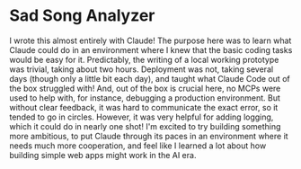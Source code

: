 # Sad Song Analyzer
I wrote this almost entirely with Claude! The purpose here was to learn what Claude could do in an environment where I knew that the basic coding tasks would be easy for it. Predictably, the writing of a local working prototype was trivial, taking about two hours. Deployment was not, taking several days (though only a little bit each day), and taught what Claude Code out of the box struggled with! And, out of the box is crucial here, no MCPs were used to help with, for instance, debugging a production environment. But without clear feedback, it was hard to communicate the exact error, so it tended to go in circles. However, it was very helpful for adding logging, which it could do in nearly one shot! I'm excited to try building something more ambitious, to put Claude through its paces in an environment where it needs much more cooperation, and feel like I learned a lot about how building simple web apps might work in the AI era.

